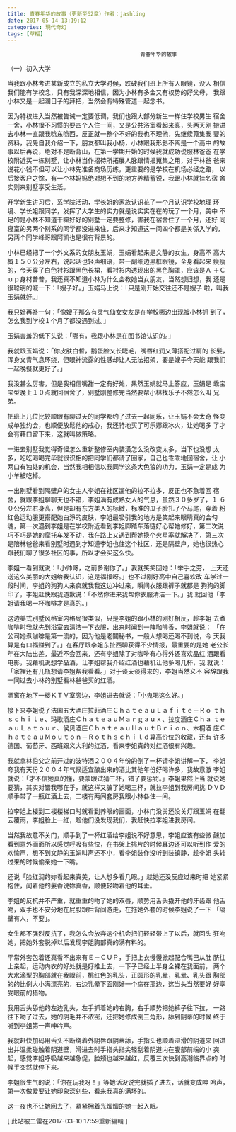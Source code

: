 ```yaml
---
title: 青春年华的故事（更新至62章）作者：jashling
date: 2017-05-14 13:19:12
categories: 現代奇幻
tags: [草榴]
---
```

                                              青春年华的故事

（一）初入大学

当我跟小林考进某新成立的私立大学时候，跌破我们班上所有人眼镜，没人
相信我们能有学校念，只有我深深地相信，因为小林有多金又有权势的好父母，
我跟小林又是一起溷日子的拜把，当然会有特殊管道一起念书。

因为特权进入当然被告诫一定要低调，我们也跟大部分新生一样住学校男生
宿舍一舍，小林很不习惯的要四个人住一间，又是公共浴室看起来真，头两天刚
搬进去小林一直跟我唸东唸西，反正就一整个不好的我也不理他，先继续蒐集我
要的资料，我先自我介绍一下，朋友都叫我小杨，小林跟我形影不离是一个高中
的故事以后再说，绝对不是断背山，在第一学期开始的时候我就成功说服林爸爸
在学校附近买一栋别墅，让小林当作招待所拓展人脉跟情报蒐集之用，对于林爸
爸来说花小钱不但可以让小林先准备商场历练，更重要的是学校在机场必经之路，
以后接客户之馀，有一个林妈妈绝对想不到的地方养精蓄锐，我跟小林就挂名宿
舍实则来别墅享受生活。

开学新生讲习后，系学院活动，学长姐的家族认识花了一个月认识学校地理
环境、学长姐跟同学，发挥了大学生的实力就是说实实在在的玩了一个月，美中
不足的是小林不知道干嘛好好的别墅一定要整修，害我在宿舍住了一个月，还好
同寝室的另两个别系的同学都没进来住，后来才知道这一间四个都是关係入学的，
另两个同学峰哥跟阿凯也是很有背景的。

小林已经把了一个外文系的女朋友玉娟，玉娟看起来是文静的女生，身高不
高大概１５０公分左右，说起话也轻声细语，带一副细边黑框眼镜，全身看起来
瘦瘦的，今天穿了白色衬衫跟黑色长裙，看衬衫内透现出的黑色胸罩，应该是Ａ
＋Ｃｕｐ身材普普，我还真不知道小林为什么会教她当女朋友，当然想归想，我
还是很聪明的喊一下：「嫂子好。」玉娟马上说：「只是刚开始交往还不是嫂子
啦，叫我玉娟就好。」

我只好再补一句：「像嫂子那么有灵气仙女女友是在学校哪边出现被小林抓
到了，怎么我到学校１个月了都没遇到过。」

玉娟害羞的低下头说：「哪有，我跟小林是在图书馆认识的。」

我就跟玉娟说：「你皮肤白皙，鹅蛋脸又长睫毛，嘴唇红润又薄搭配过肩的
长髮，浑身文青气息环绕，但眼神流露的性感却让人无法招架，要是嫂子今天能
跟我们一起晚餐就更好了。」

我没甚么厉害，但是我相信嘴甜一定有好处，果然玉娟就马上答应，玉娟是
乖宝宝型晚上１０点就回宿舍了，别墅刚整修完当然要帮小林找乐子不然怎么叫
兄弟。

把班上几位比较顺眼有聊过天的同学都约了过去一起同乐，让玉娟不会太奇
怪变成单独约会，也顺便放鬆他的戒心，我还特地买了可乐娜跟冰火，让她喝多
了才会有藉口留下来，这就叫做策略。

一进去别墅我觉得奇怪怎么重新整修室内装潢怎么没改变太多，当下也没想
太多，吃吃喝喝完毕就很识相的把同学们都请了回家，自己也乖乖地回宿舍，让
小两口有独处的机会，当然我相相信以我同学这条大色狼的功力，玉娟一定是成
为小羊被吃掉。

一出别墅看到隔壁户的女主人李姐在社区遛他的拉不拉多，反正也不急着回
宿舍，就跟李姐聊聊天也不错，李姐满有成熟女人的气息，虽然３０多岁了，１
６０公分左右身高，但是却有东方美人的标緻，标准的瓜子脸扎了个马尾，穿着
粉红色运动服更搭配她白淨的皮肤，李姐最吸引我的地方是笑起来眼睛真的会勾
魂，第一次遇到李姐是在学校附近看到李姐脚踏车落链好心帮她修好，第二次说
巧不巧是她的摩托车发不动，我在路上又遇到帮她换个火星塞就解决了，第三次
是陪林爸爸来看别墅时遇到才知道李姐也住这个社区，还是隔壁户，她也很热心
跟我们聊了很多社区的事，所以才会买这么快。

李姐一看到就说：「小帅哥，之前多谢你了。」我就笑笑回她：「举手之劳，
上天还送这么美丽的大姐给我认识，这是福报呀。」也不过刚好高中自己喜欢改
车学过一段时间，李姐的狗狗人来疯就我我这边冲过来，瞬间衣服跟裤子就都是
狗狗的脚印了，李姐赶快跟我道歉说：「不然你进来我帮你衣服清洁一下。」我
就回他「李姐请我喝一杯咖啡才是真的。」

这边美式别墅风格室内格局很类似，只是李姐的跟小林的刚好相反，趁李姐
去煮咖啡时我就先到浴室去清洁一下衣服，出来时闻到一阵咖啡香，李姐就说：
「在公司她煮咖啡是第一流的，因为他是老闆秘书，一般人想喝还喝不到说，今
天我算是有口福赚到了。」在客厅跟李姐东扯西聊获得不少情报，最重要的是她
老公长年在大陆出差，最近不会回来，还有李姐除了对咖啡有心得外还喜欢品红
酒跟看电影，我藉机说想学品酒，让李姐帮我介绍红酒也藉机让他多喝几杯，我
就说：「家裡还有几瓶想请李姐帮我看看。」对于谈天谈得来的，李姐当然义不
容辞跟我一同过去小林的别墅看林爸爸买的红酒。

酒窖在地下一楼ＫＴＶ室旁边，李姐进去就说：「小鬼喝这么好。」

接下来李姐说了法国五大酒庄拉菲酒庄ＣｈａｔｅａｕＬａｆｉｔｅ－Ｒｏ
ｔｈｓｃｈｉｌｅ、玛歌酒庄ＣｈａｔｅａｕＭａｒｇａｕｘ、拉度酒庄Ｃｈａ
ｔｅａｕＬａｔｏｕｒ、侯贝酒庄ＣｈａｔｅａｕＨａｕｔＢｒｉｏｎ、木桐酒
庄ＣｈａｔｅａｕＭｏｕｔｏｎ－Ｒｏｔｈｓｃｈｉｌｄ算高价位的收藏，还有
许多德国、葡萄牙、西班跟义大利的红酒，看来李姐真的对红酒很有兴趣。

我就拿林伯父之前开过的波特酒２００４年份的倒了一杯请李姐讲解一下，
李姐夸我有天份２００４年气候适宜酿出来的酒比其他年份好喝许多，我故意激
李姐就说：「才不信她真的懂，要蒙眼试猜三杯，错了要惩罚。」李姐果然上当
就说她要猜，其实对错我哪在乎，就这样又骗了她喝三杯，就拉李姐到我房间挑
ＤＶＤ顺手带了一瓶红酒上去，二楼有两间套房我跟小林各住一间。

拉李姐上楼到二楼楼梯口时就看到养眼的画面，小林门没关还没关灯跟玉娟
在翻云覆雨，李姐脸上一红，趁他们没发现我们，我赶快拉李姐进我房间。

当然我故意不关门，顺手到了一杯红酒给李姐说不好意思，李姐应该有些微
醺加看到意外画面所以感觉呼吸有些快，在书架上挑片的时候耳边还可以听到作
爱的欢愉声，想不到文静的玉娟叫声还不小，看李姐装作没听到装镇静，趁李姐
头转过来的时候偷亲她一下嘴。

还说「脸红润的妳看起来真美，让人想多看几眼。」趁她还没反应过来时把
她紧紧抱住，闻着他的髮香说妳真香，顺便轻吻着他的耳垂。

李姐的反抗并不严重，就重重的吻了她的双唇，顺势用舌头撬开他的牙齿跟
他舌吻，双手也不安分地在屁股跟后背间游走，在拖她外套的时候李姐说了一下
「隔壁有人，不要」。

女生都不强烈反抗了，我怎么会放弃这个机会把们轻轻带上了以后，就回头
狂吻她，把她外套脱掉以后发现李姐胸部真的满有料的。

平常外套包着还真看不出来有Ｅ－ＣＵＰ，手把上衣慢慢掀起配合嘴巴从肚
脐往上亲起，运动内衣的好处就是好推上去，一下子已经上半身全裸在我面前，
两个大水滴型的胸部就在我眼前，桃红色的乳头，正圆形的乳晕，乳晕、乳头跟
胸部的的比例大小满漂亮的，右边乳晕下面刚好一个痣在那边，这当头当然要好
好享受眼前的猎物。

我用舌头舔他的左边乳头，左手抓着她的右胸，右手顺势把她裤子往下拉，
一路往下吻了过去，她的阴毛并不浓密，还把她修成倒三角形，舔到阴蒂的时候
终于听到李姐第一声呻吟声。

我就赶快加码用舌头不断绕着外阴唇跟阴蒂舔，手指头也顺着湿滑的阴道来
回进出并温柔碰触着阴道壁，滑进去时手指头指尖轻刮着阴道内在腹部前端的小
突起，感觉李姐呼吸越来越急促，脸颊也越来越红，反覆三次快到高潮临界点的
时候手突然就停下来。

李姐很生气的说：「你在玩我呀！」等她话没说完就插了进去，话就变成呻
吟声，第一次做爱要让她印象深刻些，看来我真的满坏的。

这一夜也不让她回去了，紧紧拥着光熘熘的她一起入眠。


[ 此貼被二雷在2017-03-10 17:59重新編輯 ]